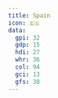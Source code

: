 ```yaml
---
title: Spain
icon: 🇪🇸
data:
  gpi: 32
  gdp: 15
  hdi: 27
  whr: 36
  col: 94
  gci: 13
  gfs: 38
---
```

